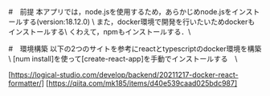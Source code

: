 #　前提
本アプリでは，node.jsを使用するため，あらかじめnode.jsをインストールする(version:18.12.0) \\
また，docker環境で開発を行いたいためdockerもインストールする\\
くわえて，npmもインストールする．\\

#　環境構築
以下の2つのサイトを参考にreactとtypescriptのdocker環境を構築\\
[num install]を使って[create-react-app]を手動でインストールする　\\

[https://logical-studio.com/develop/backend/20211217-docker-react-formatter/]
[https://qiita.com/mk185/items/d40e539caad025bdc987]
